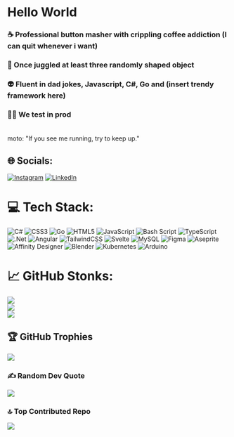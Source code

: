 # Hello World
### ☕ Professional button masher with crippling coffee addiction (I can quit whenever i want)<br>
### 🏅 Once juggled at least three randomly shaped object<br>
### 👽 Fluent in dad jokes, Javascript, C#, Go and (insert trendy framework here)  <br>
### 🤘🏿 We test in prod<br><br>

moto: "If you see me running, try to keep up."


## 🌐 Socials: 
[![Instagram](https://img.shields.io/badge/Instagram-%23E4405F.svg?logo=Instagram&logoColor=white)](https://instagram.com/digitalhippie.xyz) 
[![LinkedIn](https://img.shields.io/badge/LinkedIn-%230077B5.svg?logo=linkedin&logoColor=white)](https://linkedin.com/in/https://www.linkedin.com/in/bamodise/?lipi=urn%3Ali%3Apage%3Ad_flagship3_profile_verification_details%3BFBD4FvEaQjGa8e13%2FTkQgw%3D%3D) 

# 💻 Tech Stack:
![C#](https://img.shields.io/badge/c%23-%23239120.svg?style=flat&logo=csharp&logoColor=white)
![CSS3](https://img.shields.io/badge/css3-%231572B6.svg?style=flat&logo=css3&logoColor=white)
![Go](https://img.shields.io/badge/go-%2300ADD8.svg?style=flat&logo=go&logoColor=white)
![HTML5](https://img.shields.io/badge/html5-%23E34F26.svg?style=flat&logo=html5&logoColor=white)
![JavaScript](https://img.shields.io/badge/javascript-%23323330.svg?style=flat&logo=javascript&logoColor=%23F7DF1E)
![Bash Script](https://img.shields.io/badge/bash_script-%23121011.svg?style=flat&logo=gnu-bash&logoColor=white)
![TypeScript](https://img.shields.io/badge/typescript-%23007ACC.svg?style=flat&logo=typescript&logoColor=white) 
![.Net](https://img.shields.io/badge/.NET-5C2D91?style=flat&logo=.net&logoColor=white)
![Angular](https://img.shields.io/badge/angular-%23DD0031.svg?style=flat&logo=angular&logoColor=white) 
![TailwindCSS](https://img.shields.io/badge/tailwindcss-%2338B2AC.svg?style=flat&logo=tailwind-css&logoColor=white) 
![Svelte](https://img.shields.io/badge/svelte-%23f1413d.svg?style=flat&logo=svelte&logoColor=white) 
![MySQL](https://img.shields.io/badge/mysql-4479A1.svg?style=flat&logo=mysql&logoColor=white) 
![Figma](https://img.shields.io/badge/figma-%23F24E1E.svg?style=flat&logo=figma&logoColor=white) 
![Aseprite](https://img.shields.io/badge/Aseprite-FFFFFF?style=flat&logo=Aseprite&logoColor=#7D929E) 
![Affinity Designer](https://img.shields.io/badge/affinity%20desginer-%231B72BE.svg?style=flat&logo=affinity-designer&logoColor=white) 
![Blender](https://img.shields.io/badge/blender-%23F5792A.svg?style=flat&logo=blender&logoColor=white) 
![Kubernetes](https://img.shields.io/badge/kubernetes-%23326ce5.svg?style=flat&logo=kubernetes&logoColor=white) 
![Arduino](https://img.shields.io/badge/-Arduino-00979D?style=flat&logo=Arduino&logoColor=white) 

# 📈 GitHub Stonks:
![](https://github-readme-stats.vercel.app/api?username=crankyDino&theme=dark&hide_border=true&include_all_commits=true&count_private=true)<br/>
![](https://nirzak-streak-stats.vercel.app/?user=crankyDino&theme=dark&hide_border=true)<br/>
![](https://github-readme-stats.vercel.app/api/top-langs/?username=crankyDino&theme=dark&hide_border=true&include_all_commits=true&count_private=true&layout=compact)

## 🏆 GitHub Trophies
![](https://github-profile-trophy.vercel.app/?username=crankydino&theme=dark&no-frame=true&no-bg=false&margin-w=4)

### ✍️ Random Dev Quote
![](https://quotes-github-readme.vercel.app/api?type=horizontal&theme=dark)

### 🔝 Top Contributed Repo
![](https://github-contributor-stats.vercel.app/api?username=crankydino&limit=5&theme=dark&combine_all_yearly_contributions=true&hide_border=true)
<!-- Proudly created with GPRM ( https://gprm.itsvg.in ) -->
